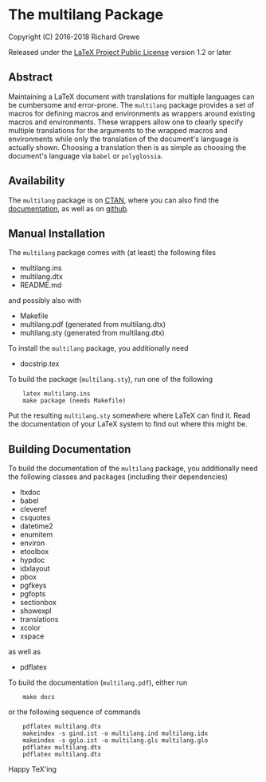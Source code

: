 The multilang Package
=======================

Copyright (C) 2016-2018 Richard Grewe

Released under the [LaTeX Project Public License](http://www.latex-project.org/lppl/) version 1.2 or later

## Abstract

Maintaining a LaTeX document with translations for multiple languages
can be cumbersome and error-prone.
The `multilang` package provides a set of macros for defining macros and
environments as wrappers around existing macros and environments.
These wrappers allow one to clearly specify multiple translations for the
arguments to the wrapped macros and environments while only the
translation of the document's language is actually shown.
Choosing a translation then is as simple as choosing the document's
language via `babel` or `polyglossia`.

## Availability

The `multilang` package is on [CTAN](http://www.ctan.org/pkg/multilang),
where you can also find the [documentation](http://mirrors.ctan.org/macros/latex/contrib/multilang/multilang.pdf),
as well as on [github](https://github.com/Ri-Ga/multilang).

## Manual Installation

The `multilang` package comes with (at least) the following files
* multilang.ins
* multilang.dtx
* README.md

and possibly also with
* Makefile
* multilang.pdf (generated from multilang.dtx)
* multilang.sty (generated from multilang.dtx)

To install the `multilang` package, you additionally need
* docstrip.tex

To build the package (`multilang.sty`), run one of the following
```
    latex multilang.ins
    make package (needs Makefile)
```

Put the resulting `multilang.sty` somewhere where LaTeX can find it.
Read the documentation of your LaTeX system to find out where this
might be.

## Building Documentation

To build the documentation of the `multilang` package, you additionally
need the following classes and packages (including their dependencies)
* ltxdoc
* babel
* cleveref
* csquotes
* datetime2
* enumitem
* environ
* etoolbox
* hypdoc
* idxlayout
* pbox
* pgfkeys
* pgfopts
* sectionbox
* showexpl
* translations
* xcolor
* xspace

as well as
* pdflatex

To build the documentation (`multilang.pdf`), either run
```
    make docs
```
or the following sequence of commands
```
    pdflatex multilang.dtx
    makeindex -s gind.ist -o multilang.ind multilang.idx
    makeindex -s gglo.ist -o multilang.gls multilang.glo
    pdflatex multilang.dtx
    pdflatex multilang.dtx
```

Happy TeX'ing
